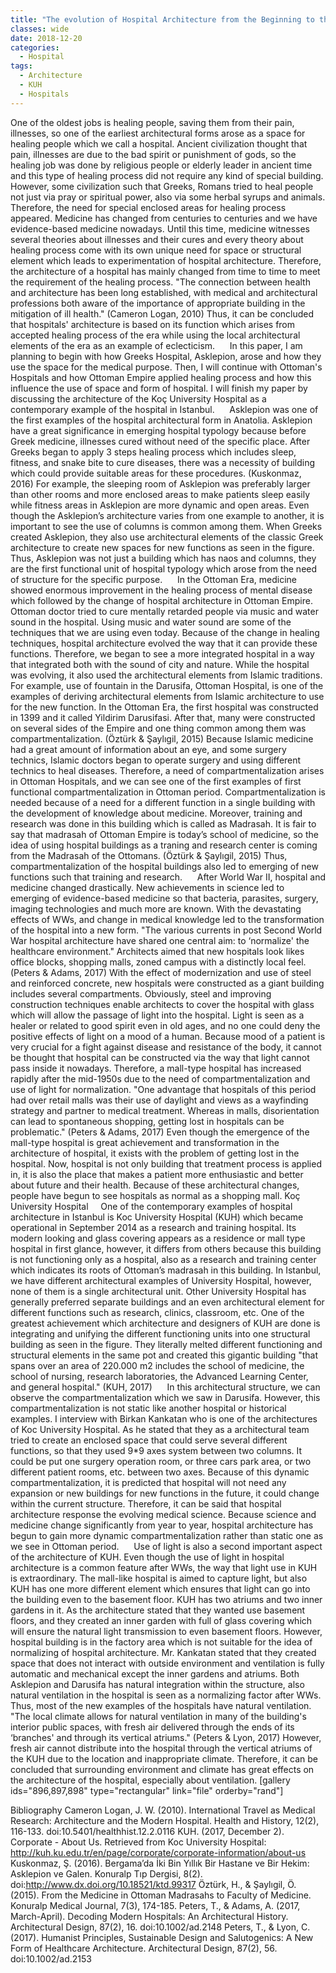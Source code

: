 ```yaml
---
title: "The evolution of Hospital Architecture from the Beginning to the Present Day : Koç University Hospital"
classes: wide
date: 2018-12-20
categories:
  - Hospital
tags:
  - Architecture
  - KUH
  - Hospitals
---
```


One of the oldest jobs is healing people, saving them from their pain, illnesses, so one of the earliest architectural forms arose as a space for healing people which we call a hospital. Ancient civilization thought that pain, illnesses are due to the bad spirit or punishment of gods, so the healing job was done by religious people or elderly leader in ancient time and this type of healing process did not require any kind of special building. However, some civilization such that Greeks, Romans tried to heal people not just via pray or spiritual power, also via some herbal syrups and animals. Therefore, the need for special enclosed areas for healing process appeared. Medicine has changed from centuries to centuries and we have evidence-based medicine nowadays. Until this time, medicine witnesses several theories about illnesses and their cures and every theory about healing process come with its own unique need for space or structural element which leads to experimentation of hospital architecture. Therefore, the architecture of a hospital has mainly changed from time to time to meet the requirement of the healing process. "The connection between health and architecture has been long established, with medical and architectural professions both aware of the importance of appropriate building in the mitigation of ill health." (Cameron Logan, 2010) Thus, it can be concluded that hospitals' architecture is based on its function which arises from accepted healing process of the era while using the local architectural elements of the era as an example of eclecticism.
     In this paper, I am planning to begin with how Greeks Hospital, Asklepion, arose and how they use the space for the medical purpose. Then, I will continue with Ottoman's Hospitals and how Ottoman Empire applied healing process and how this influence the use of space and form of hospital. I will finish my paper by discussing the architecture of the Koç University Hospital as a contemporary example of the hospital in Istanbul.
     Asklepion was one of the first examples of the hospital architectural form in Anatolia. Asklepion have a great significance in emerging hospital typology because before Greek medicine, illnesses cured without need of the specific place. After Greeks began to apply 3 steps healing process which includes sleep, fitness, and snake bite to cure diseases, there was a necessity of building which could provide suitable areas for these procedures. (Kuskonmaz, 2016) For example, the sleeping room of Asklepion was preferably larger than other rooms and more enclosed areas to make patients sleep easily while fitness areas in Asklepion are more dynamic and open areas. Even though the Asklepion’s architecture varies from one example to another, it is important to see the use of columns is common among them. When Greeks created Asklepion, they also use architectural elements of the classic Greek architecture to create new spaces for new functions as seen in the figure. Thus, Asklepion was not just a building which has naos and columns, they are the first functional unit of hospital typology which arose from the need of structure for the specific purpose.
     In the Ottoman Era, medicine showed enormous improvement in the healing process of mental disease which followed by the change of hospital architecture in Ottoman Empire. Ottoman doctor tried to cure mentally retarded people via music and water sound in the hospital. Using music and water sound are some of the techniques that we are using even today. Because of the change in healing techniques, hospital architecture evolved the way that it can provide these functions. Therefore, we began to see a more integrated hospital in a way that integrated both with the sound of city and nature. While the hospital was evolving, it also used the architectural elements from Islamic traditions. For example, use of fountain in the Darusifa, Ottoman Hospital, is one of the examples of deriving architectural elements from Islamic architecture to use for the new function. In the Ottoman Era, the first hospital was constructed in 1399 and it called Yildirim Darusifasi. After that, many were constructed on several sides of the Empire and one thing common among them was compartmentalization. (Öztürk & Şaylıgil, 2015) Because Islamic medicine had a great amount of information about an eye, and some surgery technics, Islamic doctors began to operate surgery and using different technics to heal diseases. Therefore, a need of compartmentalization arises in Ottoman Hospitals, and we can see one of the first examples of first functional compartmentalization in Ottoman period. Compartmentalization is needed because of a need for a different function in a single building with the development of knowledge about medicine. Moreover, training and research was done in this building which is called as Madrasah. It is fair to say that madrasah of Ottoman Empire is today’s school of medicine, so the idea of using hospital buildings as a traning and research center is coming from the Madrasah of the Ottomans. (Öztürk & Şaylıgil, 2015) Thus, compartmentalization of the hospital buildings also led to emerging of new functions such that training and research.
     After World War II, hospital and medicine changed drastically. New achievements in science led to emerging of evidence-based medicine so that bacteria, parasites, surgery, imaging technologies and much more are known. With the devastating effects of WWs, and change in medical knowledge led to the transformation of the hospital into a new form. "The various currents in post Second World War hospital architecture have shared one central aim: to ‘normalize' the healthcare environment." Architects aimed that new hospitals look likes office blocks, shopping malls, zoned campus with a distinctly local feel. (Peters & Adams, 2017) With the effect of modernization and use of steel and reinforced concrete, new hospitals were constructed as a giant building includes several compartments. Obviously, steel and improving construction techniques enable architects to cover the hospital with glass which will allow the passage of light into the hospital. Light is seen as a healer or related to good spirit even in old ages, and no one could deny the positive effects of light on a mood of a human. Because mood of a patient is very crucial for a fight against disease and resistance of the body, it cannot be thought that hospital can be constructed via the way that light cannot pass inside it nowadays. Therefore, a mall-type hospital has increased rapidly after the mid-1950s due to the need of compartmentalization and use of light for normalization. "One advantage that hospitals of this period had over retail malls was their use of daylight and views as a wayfinding strategy and partner to medical treatment. Whereas in malls, disorientation can lead to spontaneous shopping, getting lost in hospitals can be problematic." (Peters & Adams, 2017) Even though the emergence of the mall-type hospital is great achievement and transformation in the architecture of hospital, it exists with the problem of getting lost in the hospital. Now, hospital is not only building that treatment process is applied in, it is also the place that makes a patient more enthusiastic and better about future and their health. Because of these architectural changes, people have begun to see hospitals as normal as a shopping mall.
Koç University Hospital
    One of the contemporary examples of hospital architecture in Istanbul is Koc University Hospital (KUH) which became operational in September 2014 as a research and training hospital. Its modern looking and glass covering appears as a residence or mall type hospital in first glance, however, it differs from others because this building is not functioning only as a hospital, also as a research and training center which indicates its roots of Ottoman’s madrasah in this building. In Istanbul, we have different architectural examples of University Hospital, however, none of them is a single architectural unit. Other University Hospital has generally preferred separate buildings and an even architectural element for different functions such as research, clinics, classroom, etc. One of the greatest achievement which architecture and designers of KUH are done is integrating and unifying the different functioning units into one structural building as seen in the figure. They literally melted different functioning and structural elements in the same pot and created this gigantic building "that spans over an area of 220.000 m2 includes the school of medicine, the school of nursing, research laboratories, the Advanced Learning Center, and general hospital." (KUH, 2017)
     In this architectural structure, we can observe the compartmentalization which we saw in Darusifa. However, this compartmentalization is not static like another hospital or historical examples. I interview with Birkan Kankatan who is one of the architectures of Koc University Hospital. As he stated that they as a architectural team tried to create an enclosed space that could serve several different functions, so that they used 9*9 axes system between two columns. It could be put one surgery operation room, or three cars park area, or two different patient rooms, etc. between two axes. Because of this dynamic compartmentalization, it is predicted that hospital will not need any expansion or new buildings for new functions in the future, it could change within the current structure. Therefore, it can be said that hospital architecture response the evolving medical science. Because science and medicine change significantly from year to year, hospital architecture has begun to gain more dynamic compartmentalization rather than static one as we see in Ottoman period.
     Use of light is also a second important aspect of the architecture of KUH. Even though the use of light in hospital architecture is a common feature after WWs, the way that light use in KUH is extraordinary. The mall-like hospital is aimed to capture light, but also KUH has one more different element which ensures that light can go into the building even to the basement floor. KUH has two atriums and two inner gardens in it. As the architecture stated that they wanted use basement floors, and they created an inner garden with full of glass covering which will ensure the natural light transmission to even basement floors. However, hospital building is in the factory area which is not suitable for the idea of normalizing of hospital architecture. Mr. Kankatan stated that they created space that does not interact with outside environment and ventilation is fully automatic and mechanical except the inner gardens and atriums. Both Asklepion and Darusifa has natural integration within the structure, also natural ventilation in the hospital is seen as a normalizing factor after WWs. Thus, most of the new examples of the hospitals have natural ventilation. "The local climate allows for natural ventilation in many of the building's interior public spaces, with fresh air delivered through the ends of its ‘branches' and through its vertical atriums." (Peters & Lyon, 2017) However, fresh air cannot distribute into the hospital through the vertical atriums of the KUH due to the location and inappropriate climate. Therefore, it can be concluded that surrounding environment and climate has great effects on the architecture of the hospital, especially about ventilation.
[gallery ids="896,897,898" type="rectangular" link="file" orderby="rand"]

Bibliography
Cameron Logan, J. W. (2010). International Travel as Medical Research: Architecture and the Modern Hospital. Health and History, 12(2), 116-133. doi:10.5401/healthhist.12.2.0116
KUH. (2017, December 2). Corporate - About Us. Retrieved from Koc University Hospital: http://kuh.ku.edu.tr/en/page/corporate/corporate-information/about-us
Kuskonmaz, Ş. (2016). Bergama’da İki Bin Yıllık Bir Hastane ve Bir Hekim: Asklepion ve Galen. Konuralp Tıp Dergisi, 8(2). doi:http://www.dx.doi.org/10.18521/ktd.99317
Öztürk, H., & Şaylıgil, Ö. (2015). From the Medicine in Ottoman Madrasahs to Faculty of Medicine. Konuralp Medical Journal, 7(3), 174-185.
Peters, T., & Adams, A. (2017, March-April). Decoding Modern Hospitals: An Architectural History. Architectural Design, 87(2), 16. doi:10.1002/ad.2148
Peters, T., & Lyon, C. (2017). Humanist Principles, Sustainable Design and Salutogenics: A New Form of Healthcare Architecture. Architectural Design, 87(2), 56. doi:10.1002/ad.2153
